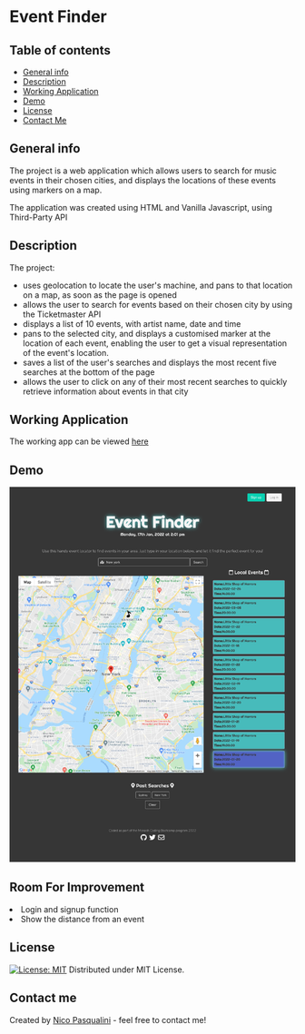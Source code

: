 # Event Finder

## Table of contents
* [General info](#general-info)
* [Description](#description)
* [Working Application](#working-application)
* [Demo](#demo)
* [License](#license)
* [Contact Me](#contact-me)


## General info
The project is a web application which allows users to search for music events in their chosen cities, and displays the locations of these events using markers on a map.

The application was created using HTML and Vanilla Javascript, using Third-Party API


## Description
The project:
<ul>
<li> uses geolocation to locate the user's machine, and pans to that location on a map, as soon as the page is opened </li>
<li> allows the user to search for events based on their chosen city by using the Ticketmaster API </li>
<li> displays a list of 10 events, with artist name, date and time </li>
<li> pans to the selected city, and displays a customised marker at the location of each event, enabling the user to get a visual representation of the event's location. </li>
<li> saves a list of the user's searches and displays the most recent five searches at the bottom of the page </li>
<li> allows the user to click on any of their most recent searches to quickly retrieve information about events in that city </li>
</li>
</ul>

## Working Application

The working app can be viewed <a href = "https://findthemusic.herokuapp.com"> here </a>

## Demo

<img src= "./assets/eventfinder-search.png"/>

## Room For Improvement
<li>Login and signup function
<li>Show the distance from an event

## License

[![License: MIT](https://img.shields.io/badge/License-MIT-yellow.svg)](https://opensource.org/licenses/MIT)
Distributed under MIT License.

## Contact me 

Created by [Nico Pasqualini](https://nico749.github.io/Personal-portfolio-/) - feel free to contact me!